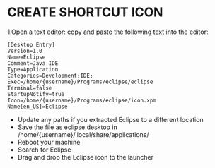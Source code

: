 # CREATE SHORTCUT ICON 
1.Open a text editor: copy and paste the following text into the editor:

    [Desktop Entry]
    Version=1.0
    Name=Eclipse
    Comment=Java IDE
    Type=Application
    Categories=Development;IDE;
    Exec=/home/{username}/Programs/eclipse/eclipse
    Terminal=false
    StartupNotify=true
    Icon=/home/{username}/Programs/eclipse/icon.xpm
    Name[en_US]=Eclipse

- Update any paths if you extracted Eclipse to a different location
- Save the file as eclipse.desktop in /home/{username}/.local/share/applications/
- Reboot your machine
- Search for Eclipse
- Drag and drop the Eclipse icon to the launcher
